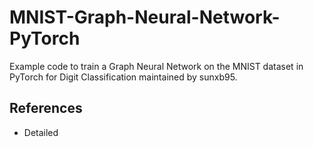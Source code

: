 # MNIST-Graph-Neural-Network-PyTorch

Example code to train a Graph Neural Network on the MNIST dataset in PyTorch for Digit Classification maintained by sunxb95.

## References

- Detailed